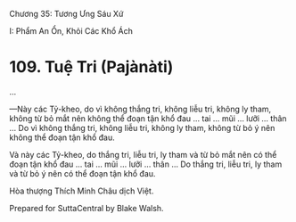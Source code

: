  

Chương 35: Tương Ưng Sáu Xứ

I: Phẩm An Ổn, Khỏi Các Khổ Ách

# 109\. Tuệ Tri (Pajànàti)

…

—Này các Tỷ-kheo, do vì không thắng tri, không liễu tri, không ly tham, không từ bỏ mắt nên không thể đoạn tận khổ đau … tai … mũi … lưỡi … thân … Do vì không thắng tri, không liễu tri, không ly tham, không từ bỏ ý nên không thể đoạn tận khổ đau.

Và này các Tỷ-kheo, do thắng tri, liễu tri, ly tham và từ bỏ mắt nên có thể đoạn tận khổ đau … tai … mũi … lưỡi … thân … Do thắng tri, liễu tri, ly tham và từ bỏ ý nên có thể đoạn tận khổ đau.

Hòa thượng Thích Minh Châu dịch Việt.

Prepared for SuttaCentral by Blake Walsh.